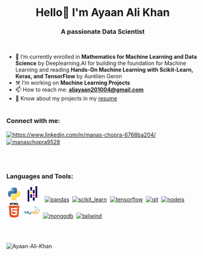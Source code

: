 <h1 align="center">Hello👋 I'm Ayaan Ali Khan</h1>
<h3 align="center">A passionate Data Scientist</h3> <br>

- 🌱 I’m currently enrolled in **Mathematics for Machine Learning and Data Science** by Deeplearning.AI for building the foundation for Machine Learning and reading **Hands-On Machine Learning with Scikit-Learn, Keras, and TensorFlow** by Aurélien Geron
- ⚒ I’m working on **Machine Learning Projects**
- 📫 How to reach me: **aliayaan201004@gmail.com**
- 📄 Know about my projects in my <a href="https://drive.google.com/file/d/10cSTGZ95DcwnmB40JExGrYxFNq-D4_up/view?usp=sharing">resume</a>
<br><br>
<h3 align="left">Connect with me:</h3>
<p align="left">
<a href="https://www.linkedin.com/in/ayaanali01" target="blank"><img align="center" src="https://raw.githubusercontent.com/rahuldkjain/github-profile-readme-generator/master/src/images/icons/Social/linked-in-alt.svg" alt="https://www.linkedin.com/in/manas-chopra-6768ba204/" height="30" width="40" /></a>
<a href="https://kaggle.com/aakcodebreaker" target="blank"><img align="center" src="https://raw.githubusercontent.com/rahuldkjain/github-profile-readme-generator/master/src/images/icons/Social/kaggle.svg" alt="manaschopra9528" height="30" width="40" /></a>
</p>
<br><br>
<h3 align="left">Languages and Tools:</h3>
<p align="left">
  <a href="https://www.python.org" target="_blank" rel="noreferrer"> <img src="https://raw.githubusercontent.com/devicons/devicon/master/icons/python/python-original.svg" alt="python" width="40" height="40"/></a>&nbsp;
  <a href="https://pandas.pydata.org/" target="_blank" rel="noreferrer"><img src="https://raw.githubusercontent.com/devicons/devicon/2ae2a900d2f041da66e950e4d48052658d850630/icons/pandas/pandas-original.svg" alt="pandas" width="40" height="40"/></a>
  &nbsp;
  <a href="https://numpy.org" target="_blank" rel="noreferrer"> <img src="https://numpy.org/images/logo.svg" alt="pandas" width="40" height="40"/></a>&nbsp;
  <a href="https://scikit-learn.org/" target="_blank" rel="noreferrer"> <img src="https://upload.wikimedia.org/wikipedia/commons/0/05/Scikit_learn_logo_small.svg" alt="scikit_learn" width="40" height="40"/></a>&nbsp;
  <a href="https://www.tensorflow.org" target="_blank" rel="noreferrer"> <img src="https://www.vectorlogo.zone/logos/tensorflow/tensorflow-icon.svg" alt="tensorflow" width="40" height="40"/></a>&nbsp;
  <a href="https://git-scm.com/" target="_blank" rel="noreferrer"> <img src="https://www.vectorlogo.zone/logos/git-scm/git-scm-icon.svg" alt="git" width="40" height="40"/></a>&nbsp;
  <a href="https://www.nodejs.org" target="_blank" rel="noreferrer"> <img src="https://nodejs.org/static/logos/nodejsStackedLight.svg" alt="nodejs" width="40" height="40"/></a>&nbsp;
  <a href="https://www.w3.org/html/" target="_blank" rel="noreferrer"> <img src="https://raw.githubusercontent.com/devicons/devicon/master/icons/html5/html5-original-wordmark.svg" alt="html5" width="40" height="40"/></a>&nbsp;
  <a href="https://www.mysql.com/" target="_blank" rel="noreferrer"> <img src="https://raw.githubusercontent.com/devicons/devicon/master/icons/mysql/mysql-original-wordmark.svg" alt="mysql" width="40" height="40"/></a>&nbsp;
  <a href="https://www.mongodb.com/" target="_blank" rel="noreferrer"> <img src="https://www.vectorlogo.zone/logos/mongodb/mongodb-icon.svg" alt="mongodb" width="40" height="40"/></a>&nbsp;
  <a href="https://tailwindcss.com/" target="_blank" rel="noreferrer"> <img src="https://www.vectorlogo.zone/logos/tailwindcss/tailwindcss-icon.svg" alt="tailwind" width="40" height="40"/></a></p><br><br>

<p><img align="left" src="https://github-readme-stats.vercel.app/api/top-langs?username=Ayaan-Ali-Khan&show_icons=true&locale=en&layout=compact&theme=dark" alt="Ayaan-Ali-Khan" /></p>
